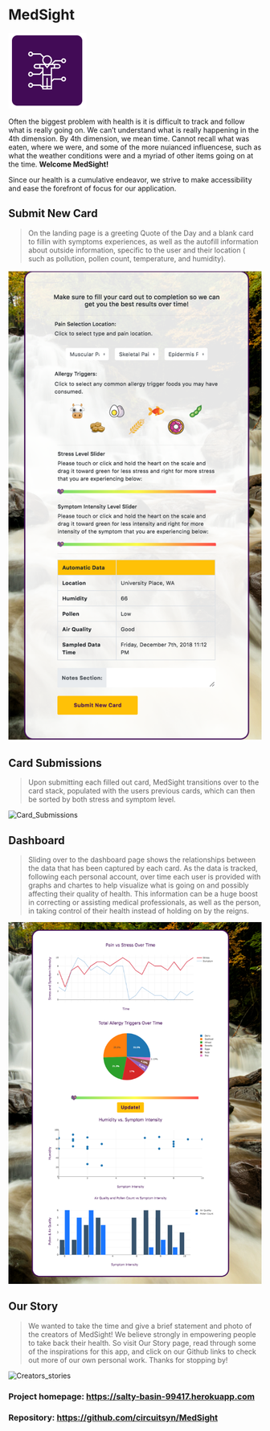 # MedSight 
![MedSight_Logo](public/assets/images/readMeLogo.PNG)

Often the biggest problem with health is it is difficult to track and follow what is really going on. We can’t understand what is really happening in the 4th dimension. By 4th dimension, we mean time. Cannot recall what was eaten, where we were, and some of the more nuianced influencese, such as what the weather conditions were and a myriad of other items going on at the time. 
__Welcome MedSight!__

Since our health is a cumulative endeavor, we strive to make accessibility and ease the forefront of focus for our application.

## Submit New Card
>On the landing page is a greeting Quote of the Day and a blank card to fillin with symptoms experiences, as well as the autofill information about outside information, specific to the user and their location ( such as pollution, pollen count, temperature, and humidity).

![Clear_Card](public/assets/images/clearcard.png)

## Card Submissions
>Upon submitting each filled out card, MedSight transitions over to the card stack, populated with the users previous cards, which can then be sorted by both stress and symptom level.

![Card_Submissions](public/assets/images/cardstack.png)

## Dashboard
>Sliding over to the dashboard page shows the relationships between the data that has been captured by each card.
As the data is tracked, following each personal account, over time each user is provided with graphs and chartes to help visualize what is going on and possibly affecting their quality of health. This information can be a huge boost in correcting or assisting medical professionals, as well as the person, in taking control of their health instead of holding on by the reigns.


![Data_Dashboard](public/assets/images/dash.png)

## Our Story
>We wanted to take the time and give a brief statement and photo of the creators of MedSight! We believe strongly in empowering people to take back their health. So visit Our Story page, read through some of the inspirations for this app, and click on our Github links to check out more of our own personal work. Thanks for stopping by!

![Creators_stories](public/assets/images/creators.png)

### Project homepage: https://salty-basin-99417.herokuapp.com
### Repository: https://github.com/circuitsyn/MedSight